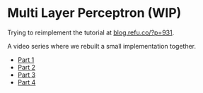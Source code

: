 # Multi Layer Perceptron (WIP)

Trying to reimplement the tutorial at [blog.refu.co/?p=931](blog.refu.co/?p=931).

A video series where we rebuilt a small implementation together.

* [Part 1](https://youtu.be/LDKpIvaIxjA)
* [Part 2](https://youtu.be/GWZtkrmQr4M)
* [Part 3](https://youtu.be/ZUp7mMsU26c)
* [Part 4](https://youtu.be/Im15CztBVlk)
